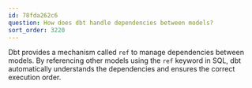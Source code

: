 ```yaml
---
id: 78fda262c6
question: How does dbt handle dependencies between models?
sort_order: 3220
---
```


Dbt provides a mechanism called `ref` to manage dependencies between models. By referencing other models using the `ref` keyword in SQL, dbt automatically understands the dependencies and ensures the correct execution order.